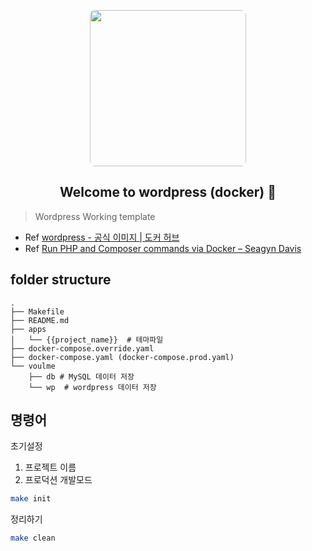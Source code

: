 <p align="center">
<a href="https://github.com/beeclover/wp-docker">
<img src="https://user-images.githubusercontent.com/42893446/138397218-3844868e-c3b6-4566-9652-b6b46d13fed8.png" width="250px" style="border-radius: 8px">
</a>
</p>

<h2 align="center">Welcome to wordpress (docker) 👋</h2>

> Wordpress Working template

- Ref [wordpress - 공식 이미지 | 도커 허브](https://hub.docker.com/_/wordpress)
- Ref [Run PHP and Composer commands via Docker – Seagyn Davis](https://www.seagyndavis.com/run-php-and-composer-commands-via-docker)

## folder structure

```
.
├── Makefile
├── README.md
├── apps
│   └── {{project_name}}  # 테마파일
├── docker-compose.override.yaml
├── docker-compose.yaml (docker-compose.prod.yaml)
└── voulme
    ├── db # MySQL 데이터 저장
    └── wp  # wordpress 데이터 저장
```

## 명령어

초기설정

1. 프로젝트 이름
2. 프로덕션 개발모드

```sh
make init
```

정리하기

```sh
make clean
```
